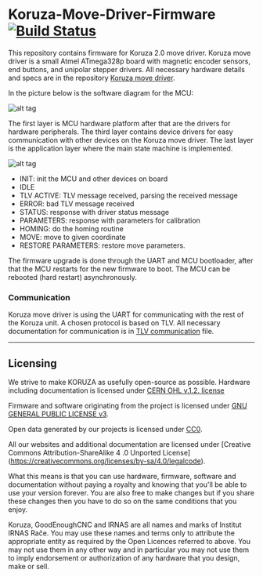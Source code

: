# Koruza-Move-Driver-Firmware [![Build Status](https://travis-ci.org/IRNAS/Koruza-Move-Driver-Firmware.svg?branch=dev_motor_branch)](https://travis-ci.org/IRNAS/Koruza-Move-Driver-Firmware)
This repository contains firmware for Koruza 2.0 move driver. Koruza move driver is a small Atmel ATmega328p board with magnetic encoder sensors, end buttons, and unipolar stepper drivers. All necessary hardware details and specs are in the repository [Koruza move driver](link1).

In the picture below is the software diagram for the MCU:

![alt tag](https://raw.githubusercontent.com/IRNAS/Koruza-Move-Driver-Firmware/docs/Copy%20of%20koruza_move_driver_sw.png)

The first layer is MCU hardware platform after that are the drivers for hardware peripherals. The third layer contains device drivers for easy communication with other devices on the Koruza move driver.
The last layer is the application layer where the main state machine is implemented.

![alt tag](https://github.com/IRNAS/Koruza-Move-Driver-Firmware/blob/docs/koruza_move_driver_sm.png)

* INIT: init the MCU and other devices on board
* IDLE
* TLV ACTIVE: TLV message received, parsing the received message
* ERROR: bad TLV message received
* STATUS: response with driver status message
* PARAMETERS: response with parameters for calibration
* HOMING: do the homing routine
* MOVE: move to given coordinate
* RESTORE PARAMETERS: restore move parameters.

The firmware upgrade is done through the UART and MCU bootloader, after that the MCU restarts for the new firmware to boot. The MCU can be rebooted (hard restart) asynchronously. 

### Communication
Koruza move driver is using the UART for communicating with the rest of the Koruza unit. A chosen protocol is based on TLV. All necessary documentation for communication is in [TLV communication](https://github.com/IRNAS/Koruza-Move-Driver-Firmware/blob/docs/TLV_communication.md) file.

---

## Licensing

We strive to make KORUZA as usefully open-source as possible.
Hardware including documentation is licensed under [CERN OHL v.1.2. license](http://www.ohwr.org/licenses/cern-ohl/v1.2)

Firmware and software originating from the project is licensed under [GNU GENERAL PUBLIC LICENSE v3](http://www.gnu.org/licenses/gpl-3.0.en.html).

Open data generated by our projects is licensed under [CC0](https://creativecommons.org/publicdomain/zero/1.0/legalcode).

All our websites and additional documentation are licensed under [Creative Commons Attribution-ShareAlike 4 .0 Unported License] (https://creativecommons.org/licenses/by-sa/4.0/legalcode).

What this means is that you can use hardware, firmware, software and documentation without paying a royalty and knowing that you'll be able to use your version forever. You are also free to make changes but if you share these changes then you have to do so on the same conditions that you enjoy.

Koruza, GoodEnoughCNC and IRNAS are all names and marks of Institut IRNAS Rače. 
You may use these names and terms only to attribute the appropriate entity as required by the Open Licences referred to above. You may not use them in any other way and in particular you may not use them to imply endorsement or authorization of any hardware that you design, make or sell.

[link1]: <nolink>
[link2]: <https://github.com/IRNAS/Koruza-Move-Driver-Firmware/blob/docs/TLV_communication.md>

